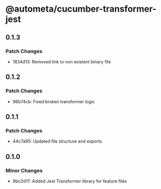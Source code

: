 # @autometa/cucumber-transformer-jest

## 0.1.3

### Patch Changes

- 1834d13: Removed link to non existent binary file

## 0.1.2

### Patch Changes

- 96b74cb: Fixed broken transformer logic

## 0.1.1

### Patch Changes

- 44c7a95: Updated file structure and exports

## 0.1.0

### Minor Changes

- 9bc2d17: Added Jest Transformer library for feature files
